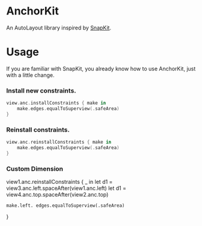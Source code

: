 # AnchorKit

An AutoLayout library inspired by [SnapKit](https://github.com/SnapKit/SnapKit).

# Usage

If you are familiar with SnapKit, you already know how to use AnchorKit, just with a little change.

### Install new constraints.

```swift
view.anc.installConstraints { make in
    make.edges.equalToSuperview(.safeArea)
}
```

### Reinstall constraints.

```swift
view.anc.reinstallConstraints { make in
    make.edges.equalToSuperview(.safeArea)
}
```

### Custom Dimension

view1.anc.reinstallConstraints { _ in
    let d1 = view3.anc.left.spaceAfter(view1.anc.left)
    let d1 = view4.anc.top.spaceAfter(view2.anc.top)

    make.left. edges.equalToSuperview(.safeArea)
}